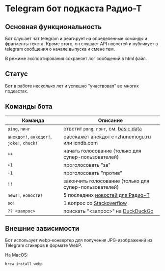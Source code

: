 # Telegram бот подкаста Радио-Т

## Основная функциональность

Бот слушает чат telegram и реагирует на определенные команды и фрагменты текста. Кроме этого, он слушает
API новостей и публикует в telegram сообщения о начале выпуска и смене тем.

В режиме экспортирования сохраняет лог сообщений в html файл.

## Статус

Бот в работе несколько лет и успешно "участвовал" во многих подкастах. 

## Команды бота

| Команда        | Описание                                                                                                       |
|----------------|----------------------------------------------------------------------------------------------------------------|
| `ping`, `пинг` | ответит `pong`, `понг`, см. [basic.data](https://github.com/radio-t/gitter-rt-bot/blob/master/data/basic.data) |
| `анекдот!`, `анкедот!`, `joke!`, `chuck!` | расскажет анекдот с rzhunemogu.ru или icndb.com                                     |
| `++`                                      | начать голосование (только для супер-пользователей)                                 |
| `+1`                                      | проголосовать "за"                                                                  |
| `-1`                                      | проголосовать "против"                                                              |
| `!!`                                      | закончить голосование (только для супер-пользователей)                              |
| `news!`, `новости!`                       | 5 последних [новостей для Радио-Т](https://news.radio-t.com)                        |
| `so!`                                     | 1 вопрос со [Stackoverflow](https://stackoverflow.com/questions?tab=Active)         |
| `?? <запрос>`                             | поискать "<запрос>" на [DuckDuckGo](https://duckduckgo.com)                         |

## Внешние зависимости

Бот использует webp-конвертер для получения JPG-изображений из Telegram стикеров в формате WebP.

На MacOS:

```bash
brew install webp
```
